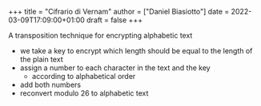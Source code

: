 +++
title = "Cifrario di Vernam"
author = ["Daniel Biasiotto"]
date = 2022-03-09T17:09:00+01:00
draft = false
+++

A transposition technique for encrypting alphabetic text

-   we take a key to encrypt which length should be equal to the length of the plain text
-   assign a number to each character in the text and the key
    -   according to alphabetical order
-   add both numbers
-   reconvert modulo 26 to alphabetic text
